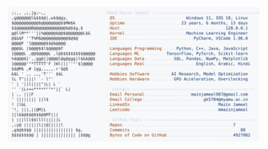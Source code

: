 <picture>
  <source srcset="https://raw.githubusercontent.com/mmazinjameel/mmazinjameel/main/dark_mode.svg?v=1747537922" media="(prefers-color-scheme: dark)">
  <img src="https://raw.githubusercontent.com/mmazinjameel/mmazinjameel/main/light_mode.svg?v=1747537922">
</picture>
